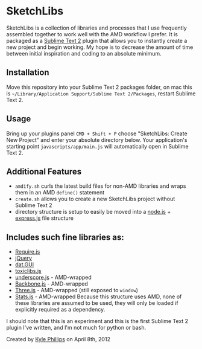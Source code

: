 # SketchLibs
SketchLibs is a collection of libraries and processes that I use frequently assembled together to work well with the AMD workflow I prefer. It is packaged as a [Sublime Text 2](http://sublimetext.com) plugin that allows you to instantly create a new project and begin working. My hope is to decrease the amount of time between initial inspiration and coding to an absolute minimum.


## Installation
Move this repository into your Sublime Text 2 packages folder, on mac this is `~/Library/Application Support/Sublime Text 2/Packages`, restart Sublime Text 2.

## Usage
Bring up your plugins panel `CMD + Shift + P` choose "SketchLibs: Create New Project" and enter your absolute directory below. Your application's starting point `javascripts/app/main.js` will automatically open in Sublime Text 2.


## Additional Features
* `amdify.sh` curls the latest build files for non-AMD libraries and wraps them in an AMD `define()` statement
* `create.sh` allows you to create a new SketchLibs project without Sublime Text 2
* directory structure is setup to easily be moved into a [node.js](http://nodejs.org) + [express.js](http://expressjs.com) file structure


## Includes such fine libraries as:
* [Require.js](http://requirejs.org)
* [jQuery](http://jquery.com)
* [dat.GUI](http://code.google.com/p/dat-gui/)
* [toxiclibs.js](http://haptic-data.com/toxiclibsjs)
* [underscore.js](http://documentcloud.github.com/underscore/) - AMD-wrapped
* [Backbone.js](http://documentcloud.github.com/backbone/) - AMD-wrapped
* [Three.js](http://mrdoob.github.com/three.js/) - AMD-wrapped (still exposed to `window`)
* [Stats.js](http://github.com/mrdoob/stats.js/) - AMD-wrapped
Because this structure uses AMD, none of these libraries are assumed to be used, they will only be loaded if explicitly required as a dependency.


I should note that this is an experiment and this is the first Sublime Text 2 plugin I've written, and I'm not much for python or bash.

Created by [Kyle Phillips](http://haptic-data.com) on April 8th, 2012